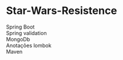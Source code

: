 # Star-Wars-Resistence

Spring Boot <br/>
Spring validation <br/>
MongoDb <br/>
Anotações lombok <br/>
Maven <br/>
